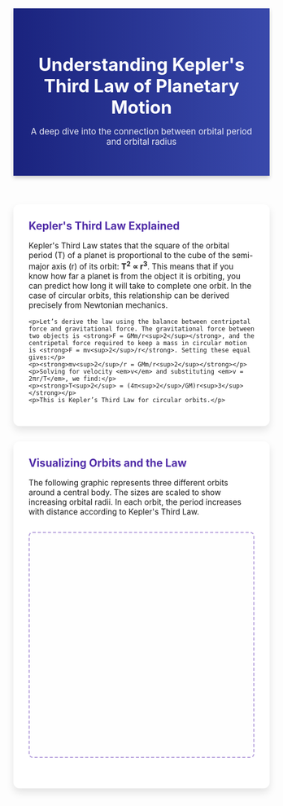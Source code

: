 <!DOCTYPE html>
<html lang="en">
<head>
  <meta charset="UTF-8" />
  <meta name="viewport" content="width=device-width, initial-scale=1.0" />
  <title>Understanding Kepler's Third Law</title>
  <style>
    @import url('https://fonts.googleapis.com/css2?family=Roboto:wght@400;700&display=swap');

    body {
      font-family: 'Roboto', sans-serif;
      line-height: 1.6;
      margin: 0;
      padding: 0;
      background: linear-gradient(to right, #e0f7fa, #f3e5f5);
      color: #333;
    }

    header {
      background: linear-gradient(to right, #1a237e, #3949ab);
      color: white;
      text-align: center;
      padding: 40px 20px;
      box-shadow: 0 4px 8px rgba(0, 0, 0, 0.2);
    }

    header h1 {
      font-size: 2.5em;
      margin-bottom: 10px;
    }

    header p {
      font-size: 1.2em;
      opacity: 0.9;
    }

    section {
      background: white;
      margin: 30px auto;
      padding: 30px;
      max-width: 900px;
      border-radius: 12px;
      box-shadow: 0 8px 16px rgba(0, 0, 0, 0.1);
    }

    h2 {
      color: #512da8;
      margin-top: 0;
    }

    p {
      font-size: 1.1em;
    }

    canvas {
      display: block;
      margin: 30px auto;
      background: #fefefe;
      border: 2px dashed #b39ddb;
      border-radius: 8px;
    }

    footer {
      text-align: center;
      padding: 20px;
      background-color: #ede7f6;
      font-size: 0.9em;
      color: #555;
    }
  </style>
</head>
<body>
  <header>
    <h1>Understanding Kepler's Third Law of Planetary Motion</h1>
    <p>A deep dive into the connection between orbital period and orbital radius</p>
  </header>

  <section>
    <h2>Kepler's Third Law Explained</h2>
    <p>Kepler's Third Law states that the square of the orbital period (T) of a planet is proportional to the cube of the semi-major axis (r) of its orbit: <strong>T<sup>2</sup> ∝ r<sup>3</sup></strong>. This means that if you know how far a planet is from the object it is orbiting, you can predict how long it will take to complete one orbit. In the case of circular orbits, this relationship can be derived precisely from Newtonian mechanics.</p>

    <p>Let’s derive the law using the balance between centripetal force and gravitational force. The gravitational force between two objects is <strong>F = GMm/r<sup>2</sup></strong>, and the centripetal force required to keep a mass in circular motion is <strong>F = mv<sup>2</sup>/r</strong>. Setting these equal gives:</p>
    <p><strong>mv<sup>2</sup>/r = GMm/r<sup>2</sup></strong></p>
    <p>Solving for velocity <em>v</em> and substituting <em>v = 2πr/T</em>, we find:</p>
    <p><strong>T<sup>2</sup> = (4π<sup>2</sup>/GM)r<sup>3</sup></strong></p>
    <p>This is Kepler’s Third Law for circular orbits.</p>
  </section>

  <section>
    <h2>Visualizing Orbits and the Law</h2>
    <p>The following graphic represents three different orbits around a central body. The sizes are scaled to show increasing orbital radii. In each orbit, the period increases with distance according to Kepler's Third Law.</p>
    <canvas id="orbitCanvas" width="500" height="500"></canvas>
    <script>
      const canvas = document.getElementById("orbitCanvas");
      const ctx = canvas.getContext("2d");

      function drawSystem() {
        ctx.clearRect(0, 0, canvas.width, canvas.height);
        const centerX = canvas.width / 2;
        const centerY = canvas.height / 2;

        // Draw central star
        ctx.beginPath();
        ctx.arc(centerX, centerY, 10, 0, 2 * Math.PI);
        ctx.fillStyle = "orange";
        ctx.fill();

        const orbits = [
          { radius: 60, color: "#ef5350", label: "Planet A" },
          { radius: 120, color: "#66bb6a", label: "Planet B" },
          { radius: 180, color: "#42a5f5", label: "Planet C" }
        ];

        orbits.forEach((orbit, i) => {
          ctx.beginPath();
          ctx.arc(centerX, centerY, orbit.radius, 0, 2 * Math.PI);
          ctx.strokeStyle = orbit.color;
          ctx.lineWidth = 2;
          ctx.setLineDash([5, 5]);
          ctx.stroke();
          ctx.setLineDash([]);

          const angle = Math.PI / 4;
          const x = centerX + orbit.radius * Math.cos(angle);
          const y = centerY + orbit.radius * Math.sin(angle);

          ctx.beginPath();
          ctx.arc(x, y, 6, 0, 2 * Math.PI);
          ctx.fillStyle = orbit.color;
          ctx.fill();

          ctx.font = "14px Roboto";
          ctx.fillStyle = "#333";
          ctx.fillText(orbit.label, x + 10, y);
        });
      }

      drawSystem();
    </script>
  </section>

  <section>
    <h2>Extension to Elliptical Orbits</h2>
    <p>While the derivation above assumes circular orbits, Kepler originally observed his law in elliptical orbits. In these cases, the semi-major axis of the ellipse replaces the radius. The law still holds: the time it takes for a planet to orbit is related to the size of its orbit, regardless of its shape.</p>
    <p>This generalization is powerful because most celestial bodies, including comets and some moons, follow elliptical paths.</p>
  </section>

  <section>
    <h2>Applications in Astronomy</h2>
    <p>Kepler's Third Law allows scientists to measure the masses of distant planets and stars. For example, if the period and radius of a moon orbiting a planet are known, the mass of the planet can be calculated. This method is commonly used in both our Solar System and in distant exoplanetary systems.</p>
    <p>It also provides critical information for space missions, satellite placements, and understanding gravitational fields in a system.</p>
  </section>

  <section>
    <h2>Real-World Examples</h2>
    <p>The Moon orbits Earth at a distance of about 384,000 km and completes one orbit approximately every 27.3 days. Plugging these values into Kepler’s formula provides a close approximation of Earth's mass.</p>
    <p>Similarly, planets in our Solar System obey Kepler’s law. For example, Jupiter, being much farther from the Sun than Earth, has an orbital period of about 12 Earth years.</p>
  </section>

  <section>
    <h2>Simulating Orbits</h2>
    <p>Below is a simulation verifying the T<sup>2</sup> ∝ r<sup>3</sup> relationship for different orbital radii. Open your browser's developer console to view the output.</p>
    <script>
      function verifyKeplerLaw() {
        const G = 6.67430e-11;
        const M = 5.972e24;
        const results = [];

        for (let r = 1e7; r <= 5e7; r += 1e7) {
          let T = 2 * Math.PI * Math.sqrt(r ** 3 / (G * M));
          results.push({
            radius_km: r / 1000,
            period_sec: T,
            period_days: T / (60 * 60 * 24),
            T2_over_r3: (T ** 2) / (r ** 3)
          });
        }

        console.log("Kepler's Law Simulation:", results);
      }

      verifyKeplerLaw();
    </script>
  </section>

  <footer>
    <p>&copy; 2025 Kepler's Third Law Educational Site</p>
  </footer>
</body>
</html>